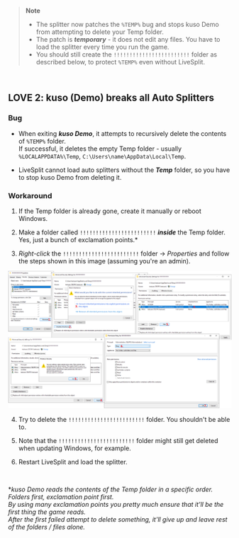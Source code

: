 <br>

> **Note**
>
> - The splitter now patches the `%TEMP%` bug and stops kuso Demo from attempting to delete your Temp folder.
> - The patch is ***temporary*** - it does not edit any files. You have to load the splitter every time you run the game.
> - You should still create the `!!!!!!!!!!!!!!!!!!!!!!!!` folder as described below, to protect `%TEMP%` even without LiveSplit.

<br>

## LOVE 2: kuso (Demo) breaks all Auto Splitters

### Bug

- When exiting ***kuso Demo***, it attempts to recursively delete the contents of `%TEMP%` folder.<br>
If successful, it deletes the empty Temp folder - usually `%LOCALAPPDATA%\Temp`, `C:\Users\name\AppData\Local\Temp`.

- LiveSplit cannot load auto splitters without the ***Temp*** folder, so you have to stop kuso Demo from deleting it.

### Workaround

1. If the Temp folder is already gone, create it manually or reboot Windows.

2. Make a folder called `!!!!!!!!!!!!!!!!!!!!!!!!` ***inside*** the Temp folder. Yes, just a bunch of exclamation points.\*

3. *Right-click* the `!!!!!!!!!!!!!!!!!!!!!!!!` folder -> *Properties* and follow the steps shown in this image (assuming you're an admin).

![folder permissions](./permissions.png)

4. Try to delete the `!!!!!!!!!!!!!!!!!!!!!!!!` folder. You shouldn't be able to.

5. Note that the `!!!!!!!!!!!!!!!!!!!!!!!!` folder might still get deleted when updating Windows, for example.

6. Restart LiveSplit and load the splitter.

<br>

\**kuso Demo reads the contents of the Temp folder in a specific order. Folders first, exclamation point first.<br>
By using many exclamation points you pretty much ensure that it'll be the first thing the game reads.<br>
After the first failed attempt to delete something, it'll give up and leave rest of the folders / files alone.*
